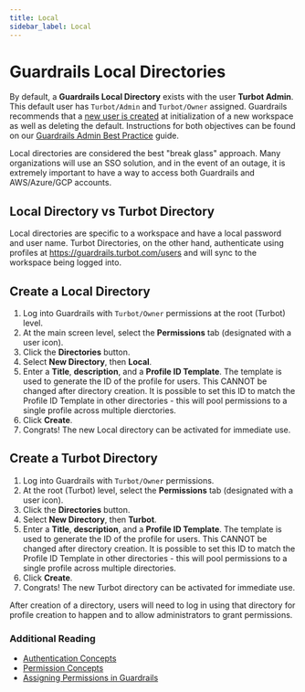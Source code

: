 ```yaml
---
title: Local
sidebar_label: Local
---
```


# Guardrails Local Directories

By default, a **Guardrails Local Directory** exists with the user **Turbot Admin**.
This default user has `Turbot/Admin` and `Turbot/Owner` assigned. Guardrails
recommends that a [new user is created](guides/iam/user-mgt) at initialization
of a new workspace as well as deleting the default. Instructions for both
objectives can be found on our
[Guardrails Admin Best Practice](guides/iam/administrators) guide.

Local directories are considered the best "break glass" approach. Many
organizations will use an SSO solution, and in the event of an outage, it is
extremely important to have a way to access both Guardrails and AWS/Azure/GCP
accounts.

## Local Directory vs Turbot Directory

Local directories are specific to a workspace and have a local password and user
name. Turbot Directories, on the other hand, authenticate using profiles at
https://guardrails.turbot.com/users and will sync to the workspace being logged into.

## Create a Local Directory

1. Log into Guardrails with `Turbot/Owner` permissions at the root (Turbot) level.
2. At the main screen level, select the **Permissions** tab (designated with a
   user icon).
3. Click the **Directories** button.
4. Select **New Directory**, then **Local**.
5. Enter a **Title**, **description**, and a **Profile ID Template**. The
   template is used to generate the ID of the profile for users. This CANNOT be
   changed after directory creation. It is possible to set this ID to match the
   Profile ID Template in other directories - this will pool permissions to a
   single profile across multiple dierctories.
6. Click **Create**.
7. Congrats! The new Local directory can be activated for immediate use.

## Create a Turbot Directory

1. Log into Guardrails with `Turbot/Owner` permissions.
2. At the root (Turbot) level, select the **Permissions** tab (designated with a
   user icon).
3. Click the **Directories** button.
4. Select **New Directory**, then **Turbot**.
5. Enter a **Title**, **description**, and a **Profile ID Template**. The
   template is used to generate the ID of the profile for users. This CANNOT be
   changed after directory creation. It is possible to set this ID to match the
   Profile ID Template in other directories - this will pool permissions to a
   single profile across multiple directories.
6. Click **Create**.
7. Congrats! The new Turbot directory can be activated for immediate use.

After creation of a directory, users will need to log in using that directory
for profile creation to happen and to allow administrators to grant permissions.

### Additional Reading

- [Authentication Concepts](concepts/iam/authentication)
- [Permission Concepts](concepts/iam/permissions)
- [Assigning Permissions in Guardrails](guides/iam/permission-assignment)
